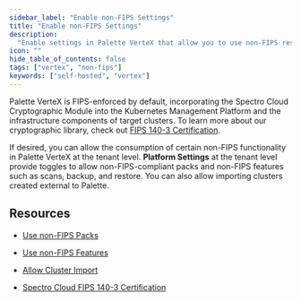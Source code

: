 ```yaml
---
sidebar_label: "Enable non-FIPS Settings"
title: "Enable non-FIPS Settings"
description:
  "Enable settings in Palette VerteX that allow you to use non-FIPS resources and perform non-FIPS compliant actions."
icon: ""
hide_table_of_contents: false
tags: ["vertex", "non-fips"]
keywords: ["self-hosted", "vertex"]
---
```


Palette VerteX is FIPS-enforced by default, incorporating the Spectro Cloud Cryptographic Module into the Kubernetes
Management Platform and the infrastructure components of target clusters. To learn more about our cryptographic library,
check out [FIPS 140-3 Certification](../../../legal-licenses/compliance.md#fips-140-3).

If desired, you can allow the consumption of certain non-FIPS functionality in Palette VerteX at the tenant level.
**Platform Settings** at the tenant level provide toggles to allow non-FIPS-compliant packs and non-FIPS features such
as scans, backup, and restore. You can also allow importing clusters created external to Palette.

## Resources

- [Use non-FIPS Packs](../../system-management/enable-non-fips-settings/use-non-fips-addon-packs.md)

- [Use non-FIPS Features](../../system-management/enable-non-fips-settings/use-non-fips-features.md)

- [Allow Cluster Import](../../system-management/enable-non-fips-settings/allow-cluster-import.md)

- [Spectro Cloud FIPS 140-3 Certification](../../../legal-licenses/compliance.md#fips-140-3)
